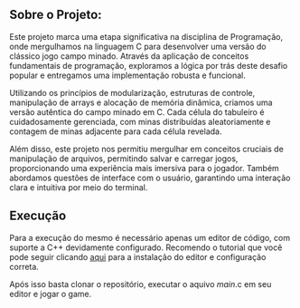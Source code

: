 ## Sobre o Projeto:
Este projeto marca uma etapa significativa na disciplina de Programação, onde mergulhamos na linguagem C para desenvolver uma versão do clássico jogo campo minado. Através da aplicação de conceitos fundamentais de programação, exploramos a lógica por trás deste desafio popular e entregamos uma implementação robusta e funcional.

Utilizando os princípios de modularização, estruturas de controle, manipulação de arrays e alocação de memória dinâmica, criamos uma versão autêntica do campo minado em C. Cada célula do tabuleiro é cuidadosamente gerenciada, com minas distribuídas aleatoriamente e contagem de minas adjacente para cada célula revelada.

Além disso, este projeto nos permitiu mergulhar em conceitos cruciais de manipulação de arquivos, permitindo salvar e carregar jogos, proporcionando uma experiência mais imersiva para o jogador. Também abordamos questões de interface com o usuário, garantindo uma interação clara e intuitiva por meio do terminal.

## Execução
Para a execução do mesmo é necessário apenas um editor de código, com suporte a C++ devidamente configurado. Recomendo o tutorial que você pode seguir clicando [aqui](https://www.youtube.com/watch?v=pYcneq-aOaQ&t=324s) para a instalação do editor e configuração correta.

Após isso basta clonar o repositório, executar o aquivo *main*.c em seu editor e jogar o game.

